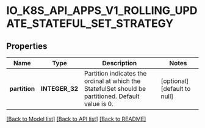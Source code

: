 # IO_K8S_API_APPS_V1_ROLLING_UPDATE_STATEFUL_SET_STRATEGY

## Properties
Name | Type | Description | Notes
------------ | ------------- | ------------- | -------------
**partition** | **INTEGER_32** | Partition indicates the ordinal at which the StatefulSet should be partitioned. Default value is 0. | [optional] [default to null]

[[Back to Model list]](../README.md#documentation-for-models) [[Back to API list]](../README.md#documentation-for-api-endpoints) [[Back to README]](../README.md)


